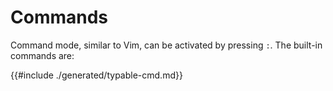 # Commands

Command mode, similar to Vim, can be activated by pressing `:`. The built-in
commands are:

{{#include ./generated/typable-cmd.md}}
